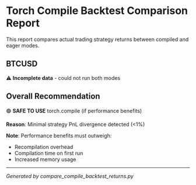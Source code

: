 # Torch Compile Backtest Comparison Report

This report compares actual trading strategy returns between compiled and eager modes.

## BTCUSD

⚠️ **Incomplete data** - could not run both modes

## Overall Recommendation

🟢 **SAFE TO USE** torch.compile (if performance benefits)

**Reason**: Minimal strategy PnL divergence detected (<1%)

**Note**: Performance benefits must outweigh:
- Recompilation overhead
- Compilation time on first run
- Increased memory usage

---
*Generated by compare_compile_backtest_returns.py*